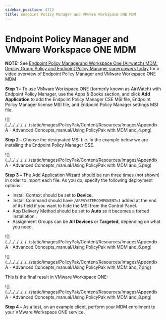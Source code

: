 ```yaml
---
sidebar_position: 4712
title: Endpoint Policy Manager and VMware Workspace ONE MDM
---
```


# Endpoint Policy Manager and VMware Workspace ONE MDM

**NOTE:** See [Endpoint Policy Managerand Workspace One (Airwatch) MDM: Deploy Group Policy and Endpoint Policy Manager superpowers today](../../Video/MDM/WorkspaceONE) for a video overview of Endpoint Policy Manager and VMware Workspace ONE MDM

**Step 1 –** To use VMware Workspace ONE (formerly known as AirWatch) with Endpoint Policy Manager, use the Apps & Books section, and click **Add Application** to add the Endpoint Policy Manager CSE MSI file, Endpoint Policy Manager license MSI file, and Endpoint Policy Manager settings MSI file.

![](../../../../../../static/images/PolicyPak/Content/Resources/Images/Appendix A - Advanced Concepts_manual/Using PolicyPak with MDM and_4.png)

**Step 2 –** Choose the designated MSI file. In the example below we are installing the Endpoint Policy Manager CSE.

![](../../../../../../static/images/PolicyPak/Content/Resources/Images/Appendix A - Advanced Concepts_manual/Using PolicyPak with MDM and_5.png)

**Step 3 –** The Add Application Wizard should be run three times (not shown) in order to import each file. As you do, specify the following deployment options:

* Install Context should be set to **Device**.
* Install Command should have `/ARPSYSTEMCOMPONENT=1` added at the end of its field if you want to hide the MSI from the Control Panel.
* App Delivery Method should be set to **Auto** so it becomes a forced installation .
* Assignment Groups can be **All Devices** or **Targeted**, depending on what you need.

![](../../../../../../static/images/PolicyPak/Content/Resources/Images/Appendix A - Advanced Concepts_manual/Using PolicyPak with MDM and_6.png)

![](../../../../../../static/images/PolicyPak/Content/Resources/Images/Appendix A - Advanced Concepts_manual/Using PolicyPak with MDM and_7.png)

This is the final result in VMware Workspace ONE:

![](../../../../../../static/images/PolicyPak/Content/Resources/Images/Appendix A - Advanced Concepts_manual/Using PolicyPak with MDM and_8.png)

**Step 4 –** As a test, on an example client, perform your MDM enrollment to your VMware Workspace ONE service.